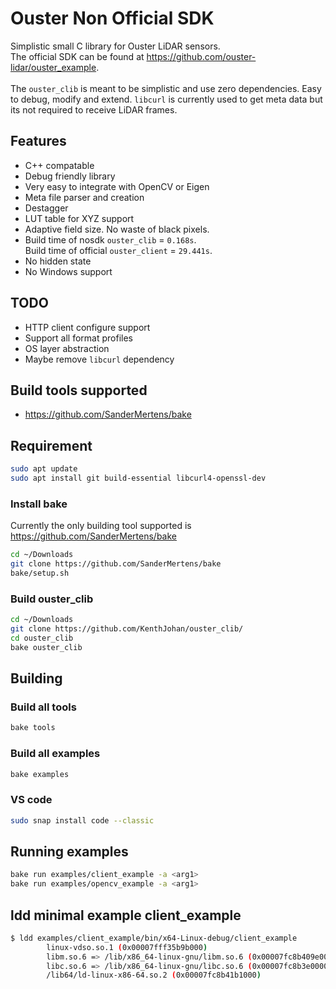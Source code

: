 # Ouster Non Official SDK
Simplistic small C library for Ouster LiDAR sensors.<br>
The official SDK can be found at https://github.com/ouster-lidar/ouster_example.
<br><br>
The `ouster_clib` is meant to be simplistic and use zero dependencies. Easy to debug, modify and extend.
`libcurl` is currently used to get meta data but its not required to receive LiDAR frames.


## Features
* C++ compatable
* Debug friendly library
* Very easy to integrate with OpenCV or Eigen
* Meta file parser and creation
* Destagger
* LUT table for XYZ support
* Adaptive field size. No waste of black pixels.
* Build time of nosdk `ouster_clib` = `0.168s`. <br>
Build time of official `ouster_client` = `29.441s`.
* No hidden state
* No Windows support

## TODO
* HTTP client configure support
* Support all format profiles
* OS layer abstraction
* Maybe remove `libcurl` dependency


## Build tools supported
* https://github.com/SanderMertens/bake









## Requirement

```bash
sudo apt update
sudo apt install git build-essential libcurl4-openssl-dev
```

### Install bake
Currently the only building tool supported is https://github.com/SanderMertens/bake
```bash
cd ~/Downloads
git clone https://github.com/SanderMertens/bake
bake/setup.sh
```

### Build ouster_clib
```bash
cd ~/Downloads
git clone https://github.com/KenthJohan/ouster_clib/
cd ouster_clib
bake ouster_clib
```






## Building





### Build all tools
```bash
bake tools
```


### Build all examples
```bash
bake examples
```


### VS code
```bash
sudo snap install code --classic
```




## Running examples


```bash
bake run examples/client_example -a <arg1>
bake run examples/opencv_example -a <arg1>
```






## ldd minimal example client_example

```bash
$ ldd examples/client_example/bin/x64-Linux-debug/client_example 
        linux-vdso.so.1 (0x00007fff35b9b000)
        libm.so.6 => /lib/x86_64-linux-gnu/libm.so.6 (0x00007fc8b409e000)
        libc.so.6 => /lib/x86_64-linux-gnu/libc.so.6 (0x00007fc8b3e00000)
        /lib64/ld-linux-x86-64.so.2 (0x00007fc8b41b1000)
```
</details>


